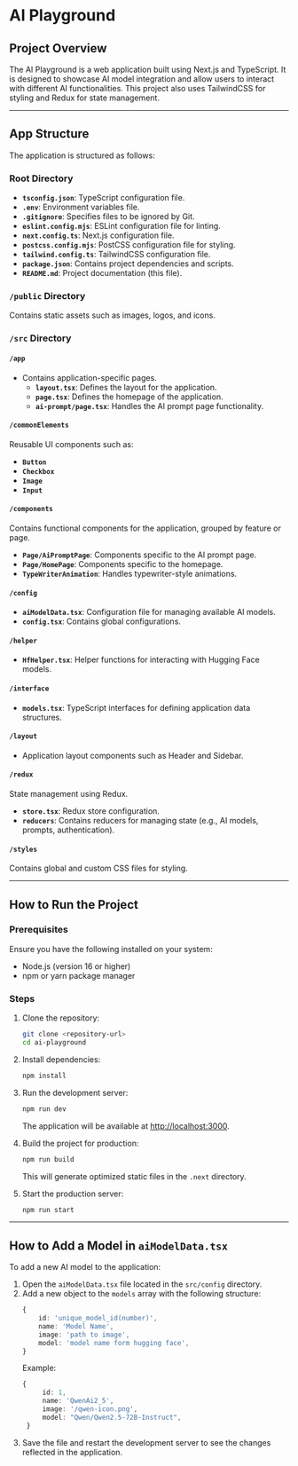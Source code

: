 # AI Playground

## Project Overview
The AI Playground is a web application built using Next.js and TypeScript. It is designed to showcase AI model integration and allow users to interact with different AI functionalities. This project also uses TailwindCSS for styling and Redux for state management.

---

## App Structure
The application is structured as follows:

### **Root Directory**
- **`tsconfig.json`**: TypeScript configuration file.
- **`.env`**: Environment variables file.
- **`.gitignore`**: Specifies files to be ignored by Git.
- **`eslint.config.mjs`**: ESLint configuration file for linting.
- **`next.config.ts`**: Next.js configuration file.
- **`postcss.config.mjs`**: PostCSS configuration file for styling.
- **`tailwind.config.ts`**: TailwindCSS configuration file.
- **`package.json`**: Contains project dependencies and scripts.
- **`README.md`**: Project documentation (this file).

### **`/public` Directory**
Contains static assets such as images, logos, and icons.

### **`/src` Directory**
#### **`/app`**
- Contains application-specific pages.
  - **`layout.tsx`**: Defines the layout for the application.
  - **`page.tsx`**: Defines the homepage of the application.
  - **`ai-prompt/page.tsx`**: Handles the AI prompt page functionality.

#### **`/commonElements`**
Reusable UI components such as:
- **`Button`**
- **`Checkbox`**
- **`Image`**
- **`Input`**

#### **`/components`**
Contains functional components for the application, grouped by feature or page.
- **`Page/AiPromptPage`**: Components specific to the AI prompt page.
- **`Page/HomePage`**: Components specific to the homepage.
- **`TypeWriterAnimation`**: Handles typewriter-style animations.

#### **`/config`**
- **`aiModelData.tsx`**: Configuration file for managing available AI models.
- **`config.tsx`**: Contains global configurations.

#### **`/helper`**
- **`HfHelper.tsx`**: Helper functions for interacting with Hugging Face models.

#### **`/interface`**
- **`models.tsx`**: TypeScript interfaces for defining application data structures.

#### **`/layout`**
- Application layout components such as Header and Sidebar.

#### **`/redux`**
State management using Redux.
- **`store.tsx`**: Redux store configuration.
- **`reducers`**: Contains reducers for managing state (e.g., AI models, prompts, authentication).

#### **`/styles`**
Contains global and custom CSS files for styling.

---

## How to Run the Project

### **Prerequisites**
Ensure you have the following installed on your system:
- Node.js (version 16 or higher)
- npm or yarn package manager

### **Steps**
1. Clone the repository:
   ```bash
   git clone <repository-url>
   cd ai-playground
   ```

2. Install dependencies:
   ```bash
   npm install
   ```

3. Run the development server:
   ```bash
   npm run dev
   ```
   The application will be available at [http://localhost:3000](http://localhost:3000).

4. Build the project for production:
   ```bash
   npm run build
   ```
   This will generate optimized static files in the `.next` directory.

5. Start the production server:
   ```bash
   npm run start
   ```

---

## How to Add a Model in `aiModelData.tsx`
To add a new AI model to the application:

1. Open the `aiModelData.tsx` file located in the `src/config` directory.
2. Add a new object to the `models` array with the following structure:
   ```typescript
   {
       id: 'unique_model_id(number)',
       name: 'Model Name',
       image: 'path to image',
       model: 'model name form hugging face',
   }
   ```
   Example:
   ```typescript
   {
        id: 1,
        name: 'QwenAi2_5',
        image: '/qwen-icon.png',
        model: "Qwen/Qwen2.5-72B-Instruct",
    }
   ```
3. Save the file and restart the development server to see the changes reflected in the application.
